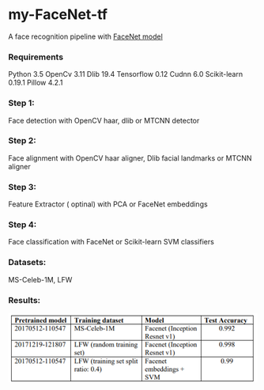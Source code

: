 # my-FaceNet-tf
A face recognition pipeline with [FaceNet model](https://www.cv-foundation.org/openaccess/content_cvpr_2015/papers/Schroff_FaceNet_A_Unified_2015_CVPR_paper.pdf)

### Requirements

Python 3.5
OpenCv 3.11
Dlib 19.4
Tensorflow 0.12
Cudnn 6.0
Scikit-learn 0.19.1
Pillow 4.2.1

### Step 1: 
Face detection with OpenCV haar, dlib or MTCNN detector

### Step 2: 
Face alignment with OpenCV haar aligner, Dlib facial landmarks or MTCNN aligner

### Step 3: 
Feature Extractor ( optinal) with PCA or FaceNet embeddings

### Step 4: 
Face classification with FaceNet or Scikit-learn SVM classifiers

### Datasets: 
MS-Celeb-1M, LFW

### Results:

![IMAGE_DESCRIPTION](https://github.com/CerenGuzelTurhan/my-FaceNet-tf/blob/main/model_res.PNG)
